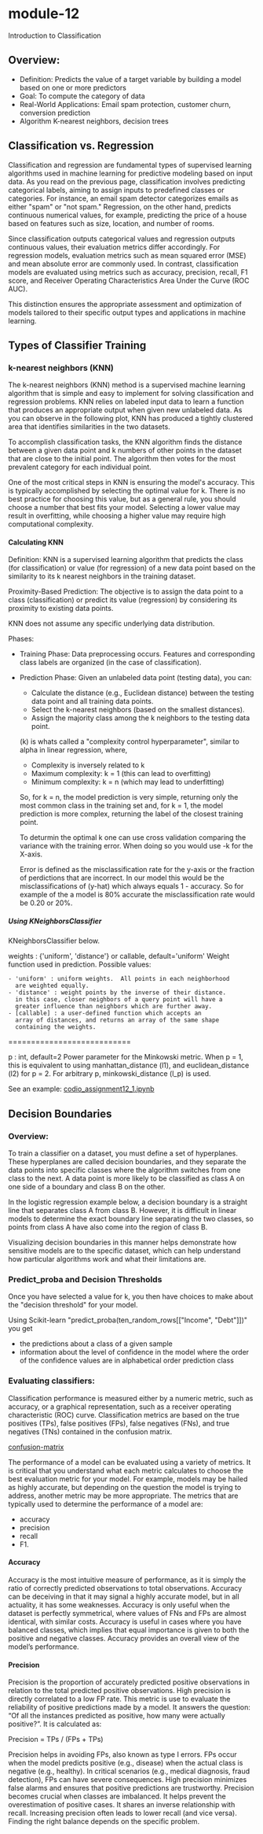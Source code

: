 # module-12
Introduction to Classification


## Overview:
- Definition:  Predicts the value of a target variable by building a model based on one or more predictors
- Goal:  To compute the category of data
- Real-World Applications:  Email spam protection, customer churn, conversion prediction
- Algorithm	K-nearest neighbors, decision trees

## Classification vs. Regression
Classification and regression are fundamental types of supervised learning algorithms used in machine learning for predictive modeling based on input data. As you read on the previous page, classification involves predicting categorical labels, aiming to assign inputs to predefined classes or categories. For instance, an email spam detector categorizes emails as either "spam" or "not spam." Regression, on the other hand, predicts continuous numerical values, for example, predicting the price of a house based on features such as size, location, and number of rooms.

Since classification outputs categorical values and regression outputs continuous values, their evaluation metrics differ accordingly. For regression models, evaluation metrics such as mean squared error (MSE) and mean absolute error are commonly used. In contrast, classification models are evaluated using metrics such as accuracy, precision, recall, F1 score, and Receiver Operating Characteristics Area Under the Curve (ROC AUC).

This distinction ensures the appropriate assessment and optimization of models tailored to their specific output types and applications in machine learning.

## Types of Classifier Training

### k-nearest neighbors (KNN)
The k-nearest neighbors (KNN) method is a supervised machine learning algorithm that is simple and easy to implement for solving classification and regression problems. KNN relies on labeled input data to learn a function that produces an appropriate output when given new unlabeled data. As you can observe in the following plot, KNN has produced a tightly clustered area that identifies similarities in the two datasets.

To accomplish classification tasks, the KNN algorithm finds the distance between a given data point and k numbers of other points in the dataset that are close to the initial point. The algorithm then votes for the most prevalent category for each individual point.

One of the most critical steps in KNN is ensuring the model's accuracy. This is typically accomplished by selecting the optimal value for k. There is no best practice for choosing this value, but as a general rule, you should choose a number that best fits your model. Selecting a lower value may result in overfitting, while choosing a higher value may require high computational complexity.

#### Calculating KNN
Definition: KNN is a supervised learning algorithm that predicts the class (for classification) or value (for regression) of a new data point based on the similarity to its k nearest neighbors in the training dataset.

Proximity-Based Prediction:
The objective is to assign the data point to a class (classification) or predict its value (regression) by considering its proximity to existing data points.

KNN does not assume any specific underlying data distribution.

Phases:
- Training Phase: Data preprocessing occurs. Features and corresponding class labels are organized (in the case of classification).
- Prediction Phase: Given an unlabeled data point (testing data), you can:
  - Calculate the distance (e.g., Euclidean distance) between the testing data point and all training data points.
  - Select the k-nearest neighbors (based on the smallest distances).
  - Assign the majority class among the k neighbors to the testing data point.

  (k) is whats called a "complexity control hyperparameter", similar to alpha in linear regression, where,
  - Complexity is inversely related to k
  - Maximum complexity: k = 1 (this can lead to overfitting)
  - Minimum complexity: k = n (which may lead to underfitting)

  So, for k = n, the model prediction is very simple, returning only the most common class in the training set
  and, for k = 1, the model prediction is more complex, returning the label of the closest training point.

  To deturmin the optimal k one can use cross validation comparing the variance with the training error.  When doing so you would use -k for the X-axis. 

  Error is defined as the misclassification rate for the y-axis or the fraction of perdictions that are incorrect.  In our model this would be the misclassifications of (y-hat) which always equals 1 - accuracy.  So for example of the a model is 80% accurate the misclassification rate would be 0.20 or 20%. 
   
##### Using KNeighborsClassifier
KNeighborsClassifier below.

weights : {'uniform', 'distance'} or callable, default='uniform'
    Weight function used in prediction.  Possible values:

    - 'uniform' : uniform weights.  All points in each neighborhood
      are weighted equally.
    - 'distance' : weight points by the inverse of their distance.
      in this case, closer neighbors of a query point will have a
      greater influence than neighbors which are further away.
    - [callable] : a user-defined function which accepts an
      array of distances, and returns an array of the same shape
      containing the weights.

===========================

p : int, default=2
    Power parameter for the Minkowski metric. When p = 1, this is
    equivalent to using manhattan_distance (l1), and euclidean_distance
    (l2) for p = 2. For arbitrary p, minkowski_distance (l_p) is used.

See an example: [codio_assignment12_1.ipynb](module-12/edit/main/codio/codio_assignment12_1.ipynb)

## Decision Boundaries
### Overview:
To train a classifier on a dataset, you must define a set of hyperplanes. These hyperplanes are called decision boundaries, and they separate the data points into specific classes where the algorithm switches from one class to the next. A data point is more likely to be classified as class A on one side of a boundary and class B on the other.

In the logistic regression example below, a decision boundary is a straight line that separates class A from class B. However, it is difficult in linear models to determine the exact boundary line separating the two classes, so points from class A have also come into the region of class B.

Visualizing decision boundaries in this manner helps demonstrate how sensitive models are to the specific dataset, which can help understand how particular algorithms work and what their limitations are.

### Predict_proba and Decision Thresholds
Once you have selected a value for k, you then have choices to make about the "decision threshold" for your model.

Using Scikit-learn "predict_proba(ten_random_rows[["Income", "Debt"]])" you get 
- the predictions about a class of a given sample
- information about the level of confidence in the model
where the order of the confidence values are in alphabetical order prediction class

### Evaluating classifiers:
Classification performance is measured either by a numeric metric, such as accuracy, or a graphical representation, such as a receiver operating characteristic (ROC) curve. Classification metrics are based on the true positives (TPs), false positives (FPs), false negatives (FNs), and true negatives (TNs) contained in the confusion matrix.

[confusion-matrix](module-12/edit/main/images/confusion-matrix.png)

The performance of a model can be evaluated using a variety of metrics. It is critical that you understand what each metric calculates to choose the best evaluation metric for your model. For example, models may be hailed as highly accurate, but depending on the question the model is trying to address, another metric may be more appropriate. The metrics that are typically used to determine the performance of a model are:
- accuracy
- precision
- recall
- F1.

#### Accuracy
Accuracy is the most intuitive measure of performance, as it is simply the ratio of correctly predicted observations to total observations. Accuracy can be deceiving in that it may signal a highly accurate model, but in all actuality, it has some weaknesses. Accuracy is only useful when the dataset is perfectly symmetrical, where values of FNs and FPs are almost identical, with similar costs. Accuracy is useful in cases where you have balanced classes, which implies that equal importance is given to both the positive and negative classes. Accuracy provides an overall view of the model’s performance.

#### Precision
Precision is the proportion of accurately predicted positive observations in relation to the total predicted positive observations. High precision is directly correlated to a low FP rate. This metric is use to evaluate the reliability of positive predictions made by a model. It answers the question: “Of all the instances predicted as positive, how many were actually positive?”. It is calculated as:

Precision = TPs / (FPs + TPs​)

Precision helps in avoiding FPs, also known as type I errors. FPs occur when the model predicts positive (e.g., disease) when the actual class is negative (e.g., healthy). In critical scenarios (e.g., medical diagnosis, fraud detection), FPs can have severe consequences. High precision minimizes false alarms and ensures that positive predictions are trustworthy. Precision becomes crucial when classes are imbalanced. It helps prevent the overestimation of positive cases. It shares an inverse relationship with recall. Increasing precision often leads to lower recall (and vice versa). Finding the right balance depends on the specific problem.
